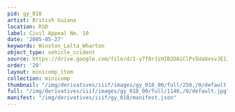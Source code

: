 ```yaml
---
pid: gy_018
artist: British Guiana
location: RSD
label: Civil Appeal No. 10
date: '2005-05-27'
keywords: Winston_Lalta_Wharton
object_type: vehicle_ccident
source: https://drive.google.com/file/d/1-y7f8rJiHIB2DAiClPs5UaUxsvJE11tP/view?usp=drive_link
order: '20'
layout: minicomp_item
collection: minicomp
thumbnail: "/img/derivatives/iiif/images/gy_018_00/full/250,/0/default.jpg"
full: "/img/derivatives/iiif/images/gy_018_00/full/1140,/0/default.jpg"
manifest: "/img/derivatives/iiif/gy_018/manifest.json"
---
```

